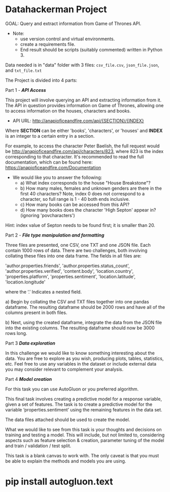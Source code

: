 # Datahackerman Project

GOAL: Query and extract information from Game of Thrones API.

- Note:
    - use version control and virtual environments. 
    - create a requirements file.
    - End result should be scripts (suitably commented) written in Python 3.
 
Data needed is in "data" folder with 3 files: `csv_file.csv`, `json_file.json`, and `txt_file.txt`

The Project is divided into 4 parts:

Part 1 - **_API Access_**

This project will involve querying an API and extracting information from it. The API in question provides information on Game of Thrones, allowing one to access information on the houses, characters and books.

* API URL: http://anapioficeandfire.com/api/{SECTION}/{INDEX}

Where **SECTION** can be either 'books', 'characters', or 'houses' and **INDEX** is an integer to a certain entry in a section.

For example, to access the character Peter Baelish, the full request would be http://anapioficeandfire.com/api/characters/823, where 823 is the index corresponding to that character. 
It's recommended to read the full documentation, which can be found here: https://anapioficeandfire.com/Documentation

- We would like you to answer the following:
    - a) What index corresponds to the house "House Breakstone"?
    - b) How many males, females and unknown genders are there in the first 40 characters? Note, index 0 does not correspond to a character, so full range is 1 - 40 both ends inclusive. 
    - c) How many books can be accessed from this API?
    - d) How many books does the character 'High Septon' appear in? (ignoring 'povcharacters') 

Hint: index value of Septon needs to be found first; it is smaller than 20.


Part 2 - **_File type manipulation and formatting_**

Three files are presented, one CSV, one TXT and one JSON file. Each contain 1000 rows of data. There are two challenges, both involving collating these files into one data frame. The fields in all files are:

'author.properties.friends',  'author.properties.status_count',  'author.properties.verified',  'content.body',  'location.country',  'properties.platform',  'properties.sentiment',  'location.latitude',  'location.longitude'

where the ‘.’ Indicates a nested field.
 
a) Begin by collating the CSV and TXT files together into one pandas dataframe. The resulting dataframe should be 2000 rows and have all of the columns present in both files.

b) Next, using the created dataframe, integrate the data from the JSON file into the existing columns. The resulting dataframe should now be 3000 rows long.


Part 3 **_Data exploration_**

In this challenge we would like to know something interesting about the data. You are free to explore as you wish, producing plots, tables, statistics, etc. Feel free to use any variables in the dataset or include external data you may consider relevant to complement your analysis.  


Part 4 **_Model creation_**

For this task you can use AutoGluon or you preferred algorithm.

This final task involves creating a predictive model for a response variable, given a set of features. The task is to create a predictive model for the variable ‘properties.sentiment’ using the remaining features in the data set. 

The data files attached should be used to create the model.  

What we would like to see from this task is your thoughts and decisions on training and testing a model. This will include, but not limited to, considering aspects such as feature selection & creation, parameter tuning of the model and train / validation / test split. 

This task is a blank canvas to work with. The only caveat is that you must be able to explain the methods and models you are using.




# pip install autogluon.text